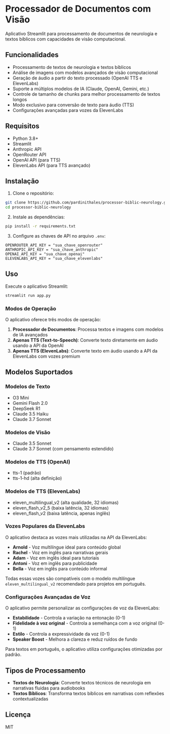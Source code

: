 # Processador de Documentos com Visão

Aplicativo Streamlit para processamento de documentos de neurologia e textos bíblicos com capacidades de visão computacional.

## Funcionalidades

- Processamento de textos de neurologia e textos bíblicos
- Análise de imagens com modelos avançados de visão computacional
- Geração de áudio a partir do texto processado (OpenAI TTS e ElevenLabs)
- Suporte a múltiplos modelos de IA (Claude, OpenAI, Gemini, etc.)
- Controle de tamanho de chunks para melhor processamento de textos longos
- Modo exclusivo para conversão de texto para áudio (TTS)
- Configurações avançadas para vozes da ElevenLabs

## Requisitos

- Python 3.8+
- Streamlit
- Anthropic API
- OpenRouter API
- OpenAI API (para TTS)
- ElevenLabs API (para TTS avançado)

## Instalação

1. Clone o repositório:
```bash
git clone https://github.com/pardinithales/processor-biblic-neurology.git
cd processor-biblic-neurology
```

2. Instale as dependências:
```bash
pip install -r requirements.txt
```

3. Configure as chaves de API no arquivo `.env`:
```
OPENROUTER_API_KEY = "sua_chave_openrouter"
ANTHROPIC_API_KEY = "sua_chave_anthropic"
OPENAI_API_KEY = "sua_chave_openai"
ELEVENLABS_API_KEY = "sua_chave_elevenlabs"
```

## Uso

Execute o aplicativo Streamlit:
```bash
streamlit run app.py
```

### Modos de Operação

O aplicativo oferece três modos de operação:

1. **Processador de Documentos**: Processa textos e imagens com modelos de IA avançados
2. **Apenas TTS (Text-to-Speech)**: Converte texto diretamente em áudio usando a API da OpenAI
3. **Apenas TTS (ElevenLabs)**: Converte texto em áudio usando a API da ElevenLabs com vozes premium

## Modelos Suportados

### Modelos de Texto
- O3 Mini
- Gemini Flash 2.0
- DeepSeek R1
- Claude 3.5 Haiku
- Claude 3.7 Sonnet

### Modelos de Visão
- Claude 3.5 Sonnet
- Claude 3.7 Sonnet (com pensamento estendido)

### Modelos de TTS (OpenAI)
- tts-1 (padrão)
- tts-1-hd (alta definição)

### Modelos de TTS (ElevenLabs)
- eleven_multilingual_v2 (alta qualidade, 32 idiomas)
- eleven_flash_v2_5 (baixa latência, 32 idiomas)
- eleven_flash_v2 (baixa latência, apenas inglês)

### Vozes Populares da ElevenLabs
O aplicativo destaca as vozes mais utilizadas na API da ElevenLabs:

- **Arnold** - Voz multilíngue ideal para conteúdo global
- **Rachel** - Voz em inglês para narrativas gerais
- **Adam** - Voz em inglês ideal para tutoriais
- **Antoni** - Voz em inglês para publicidade
- **Bella** - Voz em inglês para conteúdo informal

Todas essas vozes são compatíveis com o modelo multilíngue `eleven_multilingual_v2` recomendado para projetos em português.

### Configurações Avançadas de Voz
O aplicativo permite personalizar as configurações de voz da ElevenLabs:

- **Estabilidade** - Controla a variação na entonação (0-1)
- **Fidelidade à voz original** - Controla a semelhança com a voz original (0-1)
- **Estilo** - Controla a expressividade da voz (0-1)
- **Speaker Boost** - Melhora a clareza e reduz ruídos de fundo

Para textos em português, o aplicativo utiliza configurações otimizadas por padrão.

## Tipos de Processamento

- **Textos de Neurologia**: Converte textos técnicos de neurologia em narrativas fluidas para audiobooks
- **Textos Bíblicos**: Transforma textos bíblicos em narrativas com reflexões contextualizadas

## Licença

MIT 